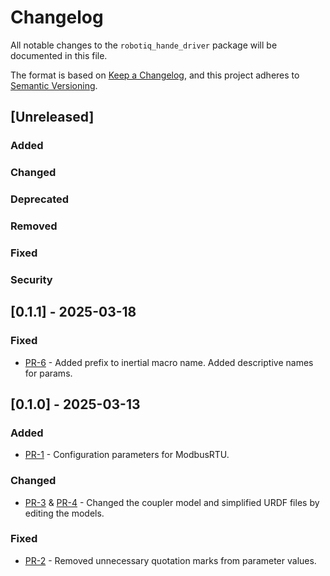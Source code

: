 # Changelog

All notable changes to the `robotiq_hande_driver` package will be documented in this file.

The format is based on [Keep a Changelog](https://keepachangelog.com/en/1.1.0/),
and this project adheres to [Semantic Versioning](https://semver.org/spec/v2.0.0.html).

## [Unreleased]

### Added
### Changed
### Deprecated
### Removed
### Fixed
### Security

## [0.1.1] - 2025-03-18

### Fixed

* [PR-6](https://github.com/AGH-CEAI/robotiq_hande_description/pull/6) - Added prefix to inertial macro name. Added descriptive names for params.


## [0.1.0] - 2025-03-13

### Added

* [PR-1](https://github.com/AGH-CEAI/robotiq_hande_description/pull/1) - Configuration parameters for ModbusRTU.

### Changed

* [PR-3](https://github.com/AGH-CEAI/robotiq_hande_description/pull/3) & [PR-4](https://github.com/AGH-CEAI/robotiq_hande_description/pull/3) - Changed the coupler model and simplified URDF files by editing the models.

### Fixed

* [PR-2](https://github.com/AGH-CEAI/robotiq_hande_description/pull/2) - Removed unnecessary quotation marks from parameter values.
